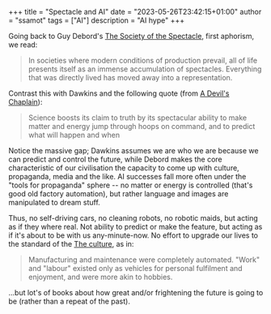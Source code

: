 +++
title = "Spectacle and AI"
date = "2023-05-26T23:42:15+01:00"
author = "ssamot"
tags = ["AI"]
description = "AI hype"
+++

Going back to Guy Debord's [The Society of the Spectacle](https://en.wikipedia.org/wiki/The_Society_of_the_Spectacle), first aphorism, we read: 

> In societies where modern conditions of production prevail, all of life presents itself as an immense accumulation of spectacles. Everything that was directly lived has moved away into a representation.

Contrast this with Dawkins and the following quote (from [A Devil's Chaplain](https://en.wikipedia.org/wiki/A_Devil%27s_Chaplain)): 

> Science boosts its claim to truth by its spectacular ability to make matter and energy jump through hoops on command, and to predict what will happen and when


Notice the massive gap; Dawkins assumes we are who we are because we can predict and control the future, while Debord makes the core characteristic of our civilisation the capacity to come up with culture, propaganda, media and the like. AI successes fall more often under the "tools for propaganda" sphere -- no matter or energy is controlled (that's good old factory automation), but rather language and images are manipulated to dream stuff. 

Thus, no self-driving cars, no cleaning robots, no robotic maids, but acting as if they where real. Not ability to predict or make the feature, but acting as if it's about to be with us any-minute-now. No effort to upgrade our lives to the standard of the [The culture](https://theculture.fandom.com/wiki/The_Culture), as in: 

> Manufacturing and maintenance were completely automated. "Work" and "labour" existed only as vehicles for personal fulfilment and enjoyment, and were more akin to hobbies.

...but lot's of books about how great and/or frightening the future is going to be (rather than a repeat of the past).




